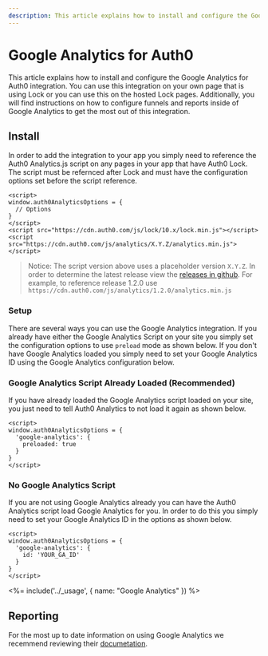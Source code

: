 ```yaml
---
description: This article explains how to install and configure the Google Analytics for Auth0 integration.
---
```


# Google Analytics for Auth0

This article explains how to install and configure the Google Analytics for Auth0 integration. You can use this integration on your own page that is using Lock or you can use this on the hosted Lock pages. Additionally, you will find instructions on how to configure funnels and reports inside of Google Analytics to get the most out of this integration.


## Install
In order to add the integration to your app you simply need to reference the Auth0 Analytics.js script on any pages in your app that have Auth0 Lock. The script must be refernced after Lock and must have the configuration options set before the script reference.

```
<script>
window.auth0AnalyticsOptions = {
  // Options
}
</script>
<script src="https://cdn.auth0.com/js/lock/10.x/lock.min.js"></script>
<script src="https://cdn.auth0.com/js/analytics/X.Y.Z/analytics.min.js"></script>
```

> Notice: The script version above uses a placeholder version `X.Y.Z`. In order to determine the latest release view the [releases in github](https://github.com/auth0/auth0-analytics.js/releases/). For example, to reference release 1.2.0 use `https://cdn.auth0.com/js/analytics/1.2.0/analytics.min.js`

### Setup
There are several ways you can use the Google Analytics integration. If you already have either the Google Analytics Script on your site you simply set the configuration options to use `preload` mode as shown below. If you don't have Google Analytics loaded you simply need to set your Google Analytics ID using the Google Analytics configuration below.

### Google Analytics Script Already Loaded (Recommended)
If you have already loaded the Google Analytics script loaded on your site, you just need to tell Auth0 Analytics to not load it again as shown below.

```
<script>
window.auth0AnalyticsOptions = {
  'google-analytics': {
    preloaded: true
  }
}
</script>
```

### No Google Analytics Script
If you are not using Google Analytics already you can have the Auth0 Analytics script load Google Analytics for you. In order to do this you simply need to set your Google Analytics ID in the options as shown below.

```
<script>
window.auth0AnalyticsOptions = {
  'google-analytics': {
    id: 'YOUR_GA_ID'
  }
}
</script>
```

<%= include('../_usage', { name: "Google Analytics" }) %>

## Reporting
For the most up to date information on using Google Analytics we recemmend reviewing their [documetation](https://support.google.com/analytics).
